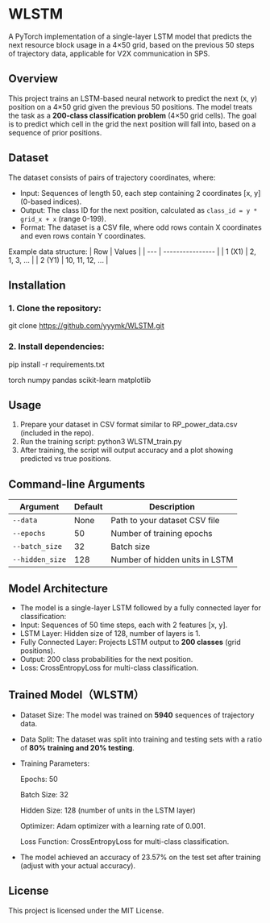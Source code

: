 # WLSTM
A PyTorch implementation of a single-layer LSTM model that predicts the next resource block usage in a 4×50 grid, based on the previous 50 steps of trajectory data, applicable for V2X communication in SPS.
## Overview
This project trains an LSTM-based neural network to predict the next (x, y) position on a 4×50 grid given the previous 50 positions. The model treats the task as a **200-class classification problem** (4×50 grid cells). The goal is to predict which cell in the grid the next position will fall into, based on a sequence of prior positions.

## Dataset

The dataset consists of pairs of trajectory coordinates, where:
- Input: Sequences of length 50, each step containing 2 coordinates [x, y] (0-based indices).
- Output: The class ID for the next position, calculated as `class_id = y * grid_x + x` (range 0-199).
- Format: The dataset is a CSV file, where odd rows contain X coordinates and even rows contain Y coordinates.
  
Example data structure:
| Row | Values           |
| --- | ---------------- |
| 1 (X1)  | 2, 1, 3, ...      |
| 2 (Y1)  | 10, 11, 12, ...   |

## Installation

### 1. Clone the repository:
git clone https://github.com/yyymk/WLSTM.git

### 2. Install dependencies:
pip install -r requirements.txt

torch
numpy
pandas
scikit-learn
matplotlib

## Usage
1. Prepare your dataset in CSV format similar to RP_power_data.csv (included in the repo).
2. Run the training script:
   python3 WLSTM_train.py
3. After training, the script will output accuracy and a plot showing predicted vs true positions.

## Command-line Arguments
| Argument        | Default | Description                    |
| --------------- | ------- | ------------------------------ |
| `--data`        | None    | Path to your dataset CSV file  |
| `--epochs`      | 50      | Number of training epochs      |
| `--batch_size`  | 32      | Batch size                     |
| `--hidden_size` | 128     | Number of hidden units in LSTM |

## Model Architecture
- The model is a single-layer LSTM followed by a fully connected layer for classification:
- Input: Sequences of 50 time steps, each with 2 features [x, y].
- LSTM Layer: Hidden size of 128, number of layers is 1.
- Fully Connected Layer: Projects LSTM output to **200 classes** (grid positions).
- Output: 200 class probabilities for the next position.
- Loss: CrossEntropyLoss for multi-class classification.

## Trained Model（WLSTM）
- Dataset Size: The model was trained on **5940** sequences of trajectory data.
- Data Split: The dataset was split into training and testing sets with a ratio of **80% training and 20% testing**.
- Training Parameters:

    Epochs: 50

    Batch Size: 32

    Hidden Size: 128 (number of units in the LSTM layer)

    Optimizer: Adam optimizer with a learning rate of 0.001.

    Loss Function: CrossEntropyLoss for multi-class classification.

- The model achieved an accuracy of 23.57% on the test set after training (adjust with your actual accuracy).

## License
This project is licensed under the MIT License.
